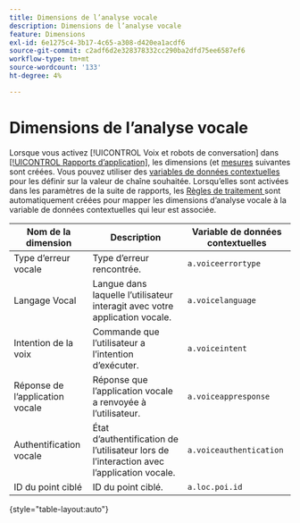 ```yaml
---
title: Dimensions de l’analyse vocale
description: Dimensions de l’analyse vocale
feature: Dimensions
exl-id: 6e1275c4-3b17-4c65-a308-d420ea1acdf6
source-git-commit: c2adf6d2e328378332cc290ba2dfd75ee6587ef6
workflow-type: tm+mt
source-wordcount: '133'
ht-degree: 4%

---
```


# Dimensions de l’analyse vocale

Lorsque vous activez [!UICONTROL Voix et robots de conversation] dans [[!UICONTROL Rapports d’application]](/help/admin/admin/c-manage-report-suites/c-edit-report-suites/app-reporting.md), les dimensions (et [mesures](../metrics/voice-metrics.md) suivantes sont créées. Vous pouvez utiliser des [variables de données contextuelles](/help/implement/vars/page-vars/contextdata.md) pour les définir sur la valeur de chaîne souhaitée. Lorsqu’elles sont activées dans les paramètres de la suite de rapports, les [ Règles de traitement ](/help/admin/admin/c-manage-report-suites/c-edit-report-suites/general/processing-rules/pr-overview.md) sont automatiquement créées pour mapper les dimensions d’analyse vocale à la variable de données contextuelles qui leur est associée.

| Nom de la dimension | Description | Variable de données contextuelles |
| --- | --- | --- |
| Type d’erreur vocale | Type d’erreur rencontrée. | `a.voiceerrortype` |
| Langage Vocal | Langue dans laquelle l’utilisateur interagit avec votre application vocale. | `a.voicelanguage` |
| Intention de la voix | Commande que l’utilisateur a l’intention d’exécuter. | `a.voiceintent` |
| Réponse de l’application vocale | Réponse que l’application vocale a renvoyée à l’utilisateur. | `a.voiceappresponse` |
| Authentification vocale | État d’authentification de l’utilisateur lors de l’interaction avec l’application vocale. | `a.voiceauthentication` |
| ID du point ciblé | ID du point ciblé. | `a.loc.poi.id` |

{style="table-layout:auto"}
